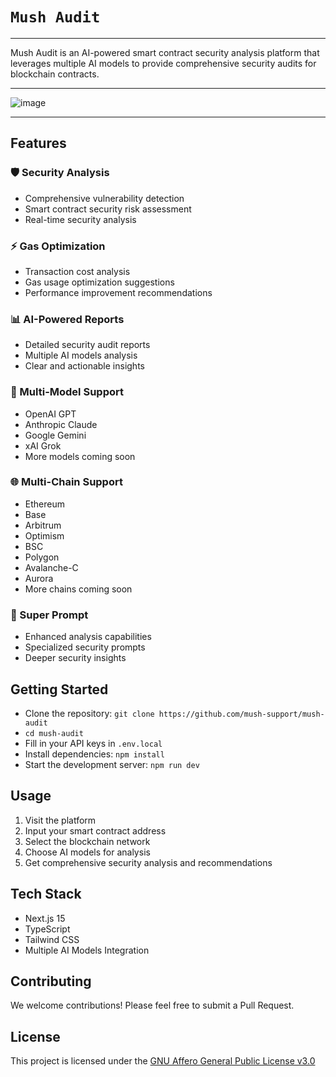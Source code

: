 # `Mush Audit`
----------------------------------------

Mush Audit is an AI-powered smart contract security analysis platform that leverages multiple AI models to provide comprehensive security audits for blockchain contracts.

----------------------------------------

![image](https://github.com/user-attachments/assets/336fae3c-06af-4e09-a59a-3d815e1f0f53)

----------------------------------------


## Features

### 🛡️ Security Analysis
- Comprehensive vulnerability detection
- Smart contract security risk assessment
- Real-time security analysis

### ⚡ Gas Optimization
- Transaction cost analysis
- Gas usage optimization suggestions
- Performance improvement recommendations

### 📊 AI-Powered Reports
- Detailed security audit reports
- Multiple AI models analysis
- Clear and actionable insights

### 🔄 Multi-Model Support
- OpenAI GPT
- Anthropic Claude
- Google Gemini
- xAI Grok
- More models coming soon

### 🌐 Multi-Chain Support
- Ethereum
- Base
- Arbitrum
- Optimism
- BSC
- Polygon
- Avalanche-C
- Aurora
- More chains coming soon

### 🚀 Super Prompt
- Enhanced analysis capabilities
- Specialized security prompts
- Deeper security insights

## Getting Started
- Clone the repository: ``git clone https://github.com/mush-support/mush-audit``
- ``cd mush-audit``
- Fill in your API keys in `.env.local`
- Install dependencies: ``npm install``
- Start the development server: ``npm run dev``


## Usage

1. Visit the platform
2. Input your smart contract address
3. Select the blockchain network
4. Choose AI models for analysis
5. Get comprehensive security analysis and recommendations

## Tech Stack

- Next.js 15
- TypeScript
- Tailwind CSS
- Multiple AI Models Integration

## Contributing

We welcome contributions! Please feel free to submit a Pull Request.

## License

This project is licensed under the [GNU Affero General Public License v3.0](LICENSE)

